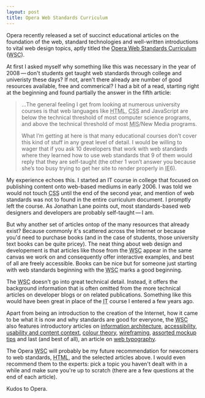 ```yaml
---
layout: post
title: Opera Web Standards Curriculum
---
```

Opera recently released a set of succinct educational articles on the foundation of the web, standard technologies and well-written introductions to vital web design topics, aptly titled the <a href="http://www.opera.com/wsc/" title="Opera Web Standards Curriculum website">Opera Web Standards Curriculum</a> (<acronym title="Web Standards Curriculum">WSC</acronym>).

At first I asked myself why something like this was necessary in the year of 2008&thinsp;&mdash;&thinsp;don't students get taught web standards through college and univeristy these days? If not, aren't there already are number of good resources available, free and commerical? I had a bit of a read, starting right at the beginning and found partially the answer in the fifth article:

<blockquote cite="Opera Web Standards Curriculum, 5: Web standards&thinsp;&mdash;&thinsp;beautiful dream, but what&rsquo;s the reality">
<p>&hellip;The general feeling I get from looking at numerous university courses is that web languages like <acronym title="Hypertext Markup Language">HTML</acronym>, <acronym title="Cascading Style Sheets">CSS</acronym> and JavaScript are below the technical threshold of most computer science programs, and above the technical threshold of most <acronym title="Management Information Systems">MIS</acronym>/New Media programs.</p>

<p>What I&rsquo;m getting at here is that many educational courses don&rsquo;t cover this kind of stuff in any great level of detail. I would be willing to wager that if you ask 10 developers that work with web standards where they learned how to use web standards that 9 of them would reply that they are self-taught (the other 1 won&rsquo;t answer you because she&rsquo;s too busy trying to get her site to render properly in <acronym title="Internet Explorer">IE</acronym>6).</p>
</blockquote>

My experience echoes this. I started an IT course in college that focused on publishing content onto web-based mediums in early 2006. I was told we would not touch <acronym title="Cascading Style Sheets">CSS</acronym> until the end of the second year, and mention of web standards was not to found in the entire curriculum document. I promptly left the course. As Jonathan Lane points out, most standards-based web designers and developers are probably self-taught&thinsp;&mdash;&thinsp;I am.

But why another set of articles ontop of the many resources that already exist? Because commonly it's scattered across the Internet or because you'd need to purchase books (and in the case of students, those university text books can be quite pricey). The neat thing about web design and developement is that articles like those from the <acronym title="Web Standards Curriculum">WSC</acronym> appear in the same canvas we work on and consequently offer interactive examples, and best of all are freely accessible. Books can be nice but for someone just starting with web standards beginning with the <acronym title="Web Standards Curriculum">WSC</acronym> marks a good beginning.

The <acronym title="Web Standards Curriculum">WSC</acronym> doesn't go into great technical detail. Instead, it offers the background information that is often omitted from the more technical articles on developer blogs or on related publications. Something like this would have been great in place of the <acronym title="Information Technology">IT</acronym> course I entered a few years ago.

Apart from being an introduction to the creation of the Internet, how it came to be what it is now and why standards are good for everyone, the <acronym title="Web Standards Curriculum">WSC</acronym> also features introductory articles on <a href="http://dev.opera.com/articles/view/6-information-architecture-planning-o/" title="Opera WSC: 6. Information Architecture&thinsp;&mdash;&thinsp;planning out a website">information architecture</a>, <a href="http://dev.opera.com/articles/view/7-what-does-a-good-web-page-need/" title="Opera WSC: 7. What does a good web page need?">accessibility, usability and content context</a>, <a href="http://dev.opera.com/articles/view/8-color-theory/" title="Opera WSC: 8. Colour theory">colour theory</a>, <a href="http://dev.opera.com/articles/view/9-building-up-a-site-wireframe/" title="Opera WSC: 9. Building up a site wireframe">wireframing</a>, <a href="http://dev.opera.com/articles/view/10-colour-schemes-and-design-mockups/" title="Opera WSC: 10. Colour schemes and design mockups">assorted mockup tips</a> and last (and best of all), an article on <a href="http://dev.opera.com/articles/view/11-typography-on-the-web/" title="Opera WSC: 11. Typography on the web">web typography</a>.

The Opera <acronym title="Web Standards Curriculum">WSC</acronym> will probably be my future recommendation for newcomers to web standards, <acronym title="Hypertext Markup Language">HTML</acronym>, and the selected articles above. I would even recommend them to the experts: pick a topic you haven't dealt with in a while and make sure you're up to scratch (there are a few questions at the end of each article).

Kudos to Opera.